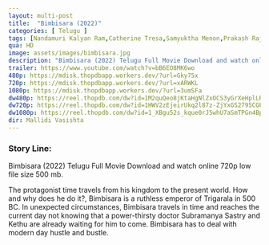 ```yaml
---
layout: multi-post
title:  "Bimbisara (2022)"
categories: [ Telugu ]
tags: [Nandamuri Kalyan Ram,Catherine Tresa,Samyuktha Menon,Prakash Raj]
qua: HD
image: assets/images/bimbisara.jpg
description: "Bimbisara (2022) Telugu Full Movie Download and watch online 720p low file size 500 mb."
trailer: https://www.youtube.com/watch?v=bB6EO8MK6wo
480p: https://mdisk.thopdbapp.workers.dev/?url=Gky75x
720p: https://mdisk.thopdbapp.workers.dev/?url=xARWKL
1080p: https://mdisk.thopdbapp.workers.dev/?url=3umSFa
dw480p: https://reel.thopdb.com/dw?id=1M2quQeo8jKtaHgNlZxOCS3yGrXeHplLR
dw720p: https://reel.thopdb.com/dw?id=1HWV2zEjeirUkq2l87z-ZjYxGS2795CGP
dw1080p: https://reel.thopdb.com/dw?id=1_XBgu52s_kque0rJ5whU7aSmTPGn4BpS
dir: Mallidi Vasishta
---
```


### Story Line:
Bimbisara (2022) Telugu Full Movie Download and watch online 720p low file size 500 mb.

The protagonist time travels from his kingdom to the present world. How and why does he do it?, Bimbisara is a ruthless emperor of Trigarala in 500 BC. In unexpected circumstances, Bimbisara travels in time and reaches the current day not knowing that a power-thirsty doctor Subramanya Sastry and Kethu are already waiting for him to come. Bimbisara has to deal with modern day hustle and bustle.






